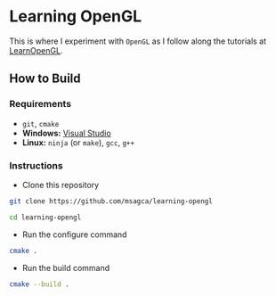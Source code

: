 # Learning OpenGL

This is where I experiment with `OpenGL` as I follow along the tutorials at [LearnOpenGL](https://learnopengl.com).

## How to Build

### Requirements

- `git`, `cmake`
- **Windows:** [Visual Studio](https://visualstudio.microsoft.com/vs/community)
- **Linux:** `ninja` (or `make`), `gcc`, `g++`

### Instructions

- Clone this repository

```bash
git clone https://github.com/msagca/learning-opengl
```

```bash
cd learning-opengl
```

- Run the configure command

```bash
cmake .
```

- Run the build command

```bash
cmake --build .
```
